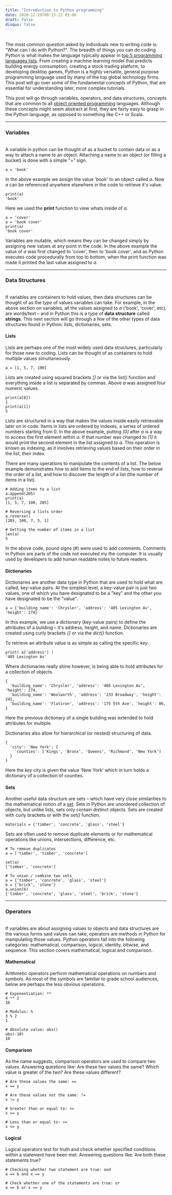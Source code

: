 ```yaml
---
title: "Introduction to Python programming"
date: 2020-12-29T00:15:22-05:00
draft: false
disqus: false
---
```


\
The most common question asked by individuals new to writing code is: "What can I do with Python?". The breadth of things you can do coding Python is what makes the language typically appear in [top 5 programming languages lists](https://insights.stackoverflow.com/survey/2019#most-popular-technologies). From creating a machine learning model that predicts building energy consumption, creating a stock trading platform, to developing desktop games, Python is a highly versatile, general purpose programming language used by many of the top global technology firms. This post will go over some of the fundamental concepts of Python, that are essential for understanding later, more complex tutorials.

This post will go through variables, operators, and data structures, concepts that are common to all [object oriented programming](https://en.wikipedia.org/wiki/Object-oriented_programming) languages. Although these concepts might seem abstract at first, they are fairly easy to grasp in the Python language, as opposed to something like C++ or Scala.
<br>


----

### Variables

\
A variable in python can be thought of as a bucket to contain data or as a way to attach a name to an object. Attaching a name to an object (or filling a bucket) is done with a simple "=" sign.

```
a = 'book'
```

In the above example we assign the value 'book' to an object called *a*. Now *a* can be referenced anywhere elsewhere in the code to retrieve it's value.

```
print(a)
'book'
```

Here we used the **print** function to view whats inside of *a*.


```
a = 'cover'
a = 'book cover'
print(a)
'book cover'
```

Variables are mutable, which means they can be changed simply by assigning new values at any point in the code. In the above example the value of *a* was first changed to 'cover', then to 'book cover', and as Python executes code procedurally from top to bottom, when the print function was made it printed the last value assigned to *a*.


----

### Data Structures
\
If variables are containers to hold values, then data structures can be thought of as the *type* of values variables can take. For example, in the above section on variables, all the values assigned to *a* ('book', 'cover', etc), are words/text – and in Python this is a type of **data structure** called **strings**. This next section will go through a few of the other types of data structures found in Python: lists, dictionaries, sets.

#### Lists

Lists are perhaps one of the most widely used data structures, particularly for those new to coding. Lists can be thought of as containers to hold multiple values simultaneously.

```
a = [1, 5, 7, 100]
```

Lists are created using squared brackets *[]* or via the *list()* function and everything inside a list is separated by commas. Above *a* was assigned four numeric values.

```
print(a[0])
1
print(a[1])
5
```

Lists are structured in a way that makes the values inside easily retrievable later on in code. Items in lists are ordered by indexes, a series of ordered numbers starting from 0. In the above example, putting *[0]* after *a* is a way to access the first element within *a*. If that number was changed to *[1]* it would print the second element in the list assigned to *a*. This operation is known as indexing, as it involves retrieving values based on their order in the list, their index.

There are many operations to manipulate the contents of a list. The below example demonstrates how to add items to the end of lists, how to reverse the order of a list, and how to discover the length of a list (the number of items in a list).

```
# Adding items to a list
a.append(205)
print(a)
[1, 5, 7, 100, 205]

# Reversing a lists order
a.reverse()
[205, 100, 7, 5, 1]

# Getting the number of items in a list
len(a)
5
```

In the above code, pound signs (#) were used to add comments. Comments in Python are parts of the code not executed my the computer. It is usually used by developers to add human readable notes to future readers.

#### Dictionaries

Dictionaries are another data type in Python that are used to hold what are called, key-value pairs. At the simplest level, a key-value pair is just two values, one of which you have designated to be a "key" and the other you have designated to be the "value".

```
a = {'building_name': 'Chrysler', 'address': '405 Lexington Av', 'height': 274}
```

In this example, we use a dictionary (key-value pairs) to define the attributes of a building – it's address, height, and name. Dictionaries are created using curly brackets *{}* or via the *dict()* function.

To retrieve an attribute value is as simple as calling the specific *key*.

```
print( a['address'] )
'405 Lexington Av'
```

Where dictionaries really shine however, is being able to hold attributes for a collection of objects.

```
{
  'building_name': 'Chrysler', 'address': '405 Lexington Av', 'height': 274,
  'building_name': 'Woolworth', 'address': '233 Broadway', 'height': 241,
  'building_name': 'Flatiron', 'address': '175 5th Ave', 'height': 86,
}
```

Here the previous dictionary of a single building was extended to hold attributes for multiple.

Dictionaries also allow for hierarchical (or nested) structuring of data.

```
{
  'city': 'New York': {
    'counties': ['Kings', 'Bronx', 'Queens', 'Richmond', 'New York']
  }
}
```

Here the *key* city is given the value 'New York' which in turn holds a dictionary of a collection of counties.


#### Sets

Another useful data structure are sets – which have very close similarities to the mathematical notion of a [set](https://en.wikipedia.org/wiki/Set_(mathematics)). Sets in Python are unordered collection of objects, but unlike lists, sets only contain distinct objects. Sets are created with curly brackets or with the *set()* function.


```
materials = {'timber', 'concrete', 'glass', 'steel'}
```

Sets are often used to remove duplicate elements or for mathematical operations like unions, intersections, difference, etc.

```
# To remove duplicates
a = ['timber', 'timber', 'concrete']

set(a)
['timber', 'concrete']

# To union / combine two sets
a = {'timber', 'concrete', 'glass', 'steel'}
b = {'brick', 'stone'}
a.union(b)
{'timber', 'concrete', 'glass', 'steel', 'brick', 'stone'}
```

----

### Operators
\
If variables are about assigning values to objects and data structures are the various forms said values can take, operators are methods in Python for manipulating those values. Python operators fall into the following categories: mathematical, comparison, logical, identity, bitwise, and sequence. This section covers mathematical, logical and comparison.

#### Mathematical

Arithmetic operators perform mathematical operations on numbers and symbols. As most of the symbols are familiar to grade school audiences, below are perhaps the less obvious operations.

```
# Exponentiation: **
4 ** 2
16

# Modulus: %
3 % 2
1

# Absolute value: abs()
abs(-10)
10
```

#### Comparison
As the name suggests, comparison operators are used to compare two values. Answering questions like: Are these two values the same? Which value is greater of the two? Are these values different?

```
# Are these values the same: ==
x == y

# Are these values not the same: !=
x != y

# Greater than or equal to: >=
x >= y

# Less than or equal to: <=
x <= y
```

#### Logical
Logical operators test for truth and check whether specified conditions within a statement have been met. Answering questions like: Are both these statements true?

```
# Checking whether two statement are true: and
a == b and x == y

# Check whether one of the statements are true: or
a == b or x == y
```

